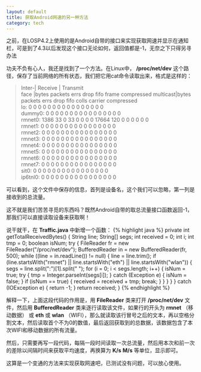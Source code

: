 ```yaml
---
layout: default
title: 获取Android网速的另一种方法
category: tech
---
```

之前，在LOSP4.2上使用的是Android自带的接口来实现获取网速并显示在通知栏，可是到了4.3以后发现这个接口无论如何，返回值都是-1，无奈之下只得另寻办法

功夫不负有心人，我还是找到了一个方法。在Linux中， __/proc/net/dev__ 这个路径，保存了当前网络的所有状态，我们把它用cat命令读取出来，格式是这样的：
<!--more-->
> Inter-|   Receive                                                |  Transmit  
>  face |bytes    packets errs drop fifo frame compressed multicast|bytes    packets errs drop fifo colls carrier compressed  
>     lo:       0       0    0    0    0     0          0         0        0       0    0    0    0     0       0          0  
> dummy0:       0       0    0    0    0     0          0         0        0       0    0    0    0     0       0          0  
> rmnet0:    1386      33    0   33    0     0          0         0    17664     120    0    0    0     0       0          0  
> rmnet1:       0       0    0    0    0     0          0         0        0       0    0    0    0     0       0          0  
> rmnet2:       0       0    0    0    0     0          0         0        0       0    0    0    0     0       0          0  
> rmnet3:       0       0    0    0    0     0          0         0        0       0    0    0    0     0       0          0  
> rmnet4:       0       0    0    0    0     0          0         0        0       0    0    0    0     0       0          0  
> rmnet5:       0       0    0    0    0     0          0         0        0       0    0    0    0     0       0          0  
> rmnet6:       0       0    0    0    0     0          0         0        0       0    0    0    0     0       0          0  
> rmnet7:       0       0    0    0    0     0          0         0        0       0    0    0    0     0       0          0  
>   sit0:       0       0    0    0    0     0          0         0        0       0    0    0    0     0       0          0  
> ip6tnl0:       0       0    0    0    0     0          0         0        0       0    0    0    0     0       0          0  

可以看到，这个文件中保存的信息，首列是设备名，这个我们可以忽略，第一列是接收到的总流量。

这不就是我们苦苦寻觅的东西吗？既然Android自带的取总流量接口函数返回-1，那我们可以直接读取设备来获取啊！

说干就干，在 __Traffic.java__ 中新增一个函数：
{% highlight java %}
  private int getTotalReceivedBytes() {
    String line;
    String[] segs;
    int received = 0;
    int i;
    int tmp = 0;
    boolean isNum;
    try {
      FileReader fr = new FileReader("/proc/net/dev");
      BufferedReader in = new BufferedReader(fr, 500);
      while ((line = in.readLine()) != null) {
        line = line.trim();
        if (line.startsWith("rmnet") || line.startsWith("eth") || line.startsWith("wlan")) {
          segs = line.split(":")[1].split(" ");
          for (i = 0; i < segs.length; i++) {
            isNum = true;
            try {
              tmp = Integer.parseInt(segs[i]);
            } catch (Exception e) {
              isNum = false;
            }
            if (isNum == true) {
              received = received + tmp;
              break;
            }
          }
        }
      }
    } catch (IOException e) {
      return -1;
    }
    return received;
  }
{% endhighlight %}

解释一下，上面这段代码的作用是，用 __FileReader__ 类来打开 __/proc/net/dev__ 文件，然后用 __BufferedReader__ 类来逐行读取该文件，如果行的开头为 __rmnet__ （移动数据） 或 __eth__ 或 __wlan__ （WIFI），那么就读取该行冒号之后的文本，再以空格分割文本，然后读取首个不为0的数值，最后返回获取到的总数据，该数据包含了本次WIFI和移动数据的所有流量。

然后，只需要再写一段代码，每隔一段时间读取一次总流量，然后用本次和前一次的差除以间隔时间来获取平均速度，再换算为 __K/s__ __M/s__ 等单位，显示即可。

这算是一个变通的方法来实现获取网速吧，已测试没有问题，可以放心使用。
